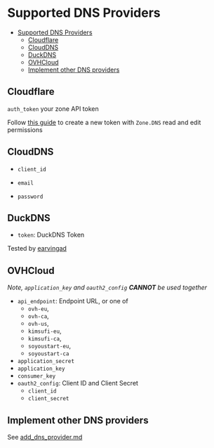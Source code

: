 # Supported DNS Providers

<!-- TOC -->

- [Supported DNS Providers](#supported-dns-providers)
  - [Cloudflare](#cloudflare)
  - [CloudDNS](#clouddns)
  - [DuckDNS](#duckdns)
  - [OVHCloud](#ovhcloud)
  - [Implement other DNS providers](#implement-other-dns-providers)

## Cloudflare

`auth_token` your zone API token

Follow [this guide](https://cloudkul.com/blog/automcatic-renew-and-generate-ssl-on-your-website-using-lego-client/) to create a new token with `Zone.DNS` read and edit permissions

## CloudDNS

- `client_id`

- `email`

- `password`

## DuckDNS

- `token`: DuckDNS Token

Tested by [earvingad](https://github.com/earvingad)

## OVHCloud

_Note, `application_key` and `oauth2_config` **CANNOT** be used together_

- `api_endpoint`: Endpoint URL, or one of
  - `ovh-eu`,
  - `ovh-ca`,
  - `ovh-us`,
  - `kimsufi-eu`,
  - `kimsufi-ca`,
  - `soyoustart-eu`,
  - `soyoustart-ca`
- `application_secret`
- `application_key`
- `consumer_key`
- `oauth2_config`: Client ID and Client Secret
  - `client_id`
  - `client_secret`

## Implement other DNS providers

See [add_dns_provider.md](docs/add_dns_provider.md)
